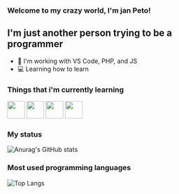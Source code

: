 ### Welcome to my crazy world, I'm jan Peto!

## I'm just another person trying to be a programmer
- 🚀 I'm working with VS Code, PHP, and JS
- 💻 Learning how to learn

### Things that i'm currently learning
 <img height="40" width="40" src="https://cdn.jsdelivr.net/gh/devicons/devicon/icons/php/php-plain.svg" />  <img height="40" width="40" src="https://cdn.jsdelivr.net/gh/devicons/devicon/icons/html5/html5-plain.svg" /> <img height="40" width="40" src="https://cdn.jsdelivr.net/gh/devicons/devicon/icons/css3/css3-plain.svg" />  <img height="40" width="40" src="https://cdn.jsdelivr.net/gh/devicons/devicon/icons/javascript/javascript-plain.svg" />
 
### My status

![Anurag's GitHub stats](https://github-readme-stats.vercel.app/api?username=janpeto&show_icons=true&border_radius=15&hide_border=true&bg_color=0d1117&title_color=fff&text_color=fff&icon_color=fff)

### Most used programming languages

![Top Langs](https://github-readme-stats.vercel.app/api/top-langs/?username=janpeto&layout=compact&border_radius=15&hide_border=true&bg_color=0d1117&title_color=fff&text_color=fff)

